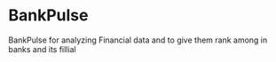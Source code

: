 # BankPulse
BankPulse for analyzing Financial data and to give them rank among in banks and its fillial
